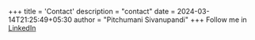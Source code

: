 +++
title = 'Contact'
description = "contact"
date = 2024-03-14T21:25:49+05:30
author = "Pitchumani Sivanupandi"
+++
Follow me in [LinkedIn](https://www.linkedin.com/in/pitchumanis/)
